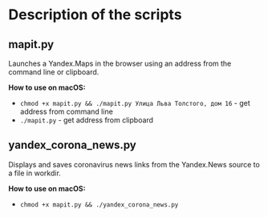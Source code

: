 # Description of the scripts

## mapit.py
Launches a Yandex.Maps in the browser using an address from the command line or clipboard.

**How to use on macOS:** 
- `chmod +x mapit.py && ./mapit.py Улица Льва Толстого, дом 16` - get address from command line
- `./mapit.py` - get address from clipboard

## yandex_corona_news.py
Displays and saves coronavirus news links from the Yandex.News source to a file in workdir.

**How to use on macOS:** 
- `chmod +x mapit.py && ./yandex_corona_news.py`
